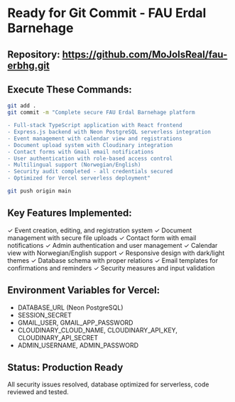 # Ready for Git Commit - FAU Erdal Barnehage

## Repository: https://github.com/MoJoIsReal/fau-erbhg.git

## Execute These Commands:

```bash
git add .
git commit -m "Complete secure FAU Erdal Barnehage platform

- Full-stack TypeScript application with React frontend
- Express.js backend with Neon PostgreSQL serverless integration  
- Event management with calendar view and registrations
- Document upload system with Cloudinary integration
- Contact forms with Gmail email notifications
- User authentication with role-based access control
- Multilingual support (Norwegian/English)
- Security audit completed - all credentials secured
- Optimized for Vercel serverless deployment"

git push origin main
```

## Key Features Implemented:
✓ Event creation, editing, and registration system
✓ Document management with secure file uploads
✓ Contact form with email notifications
✓ Admin authentication and user management
✓ Calendar view with Norwegian/English support
✓ Responsive design with dark/light themes
✓ Database schema with proper relations
✓ Email templates for confirmations and reminders
✓ Security measures and input validation

## Environment Variables for Vercel:
- DATABASE_URL (Neon PostgreSQL)
- SESSION_SECRET
- GMAIL_USER, GMAIL_APP_PASSWORD
- CLOUDINARY_CLOUD_NAME, CLOUDINARY_API_KEY, CLOUDINARY_API_SECRET
- ADMIN_USERNAME, ADMIN_PASSWORD

## Status: Production Ready
All security issues resolved, database optimized for serverless, code reviewed and tested.